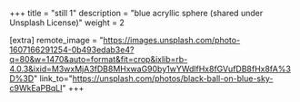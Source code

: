 +++
title = "still 1"
description = "blue acryllic sphere (shared under Unsplash License)"
weight = 2 

[extra]
remote_image = "https://images.unsplash.com/photo-1607166291254-0b493edab3e4?q=80&w=1470&auto=format&fit=crop&ixlib=rb-4.0.3&ixid=M3wxMjA3fDB8MHxwaG90by1wYWdlfHx8fGVufDB8fHx8fA%3D%3D"
link_to="https://unsplash.com/photos/black-ball-on-blue-sky-c9WkEaPBqLI"
+++
